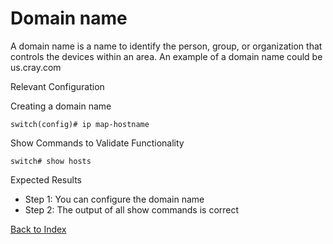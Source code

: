 # Domain name 

A domain name is a name to identify the person, group, or organization that controls the devices within an area. An example of a domain name could be us.cray.com 

Relevant Configuration 

Creating a domain name 

```
switch(config)# ip map-hostname
```

Show Commands to Validate Functionality 

```
switch# show hosts
```

Expected Results 

* Step 1: You can configure the domain name
* Step 2: The output of all show commands is correct  

[Back to Index](#index)
